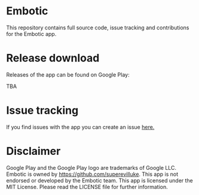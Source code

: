 # Embotic
This repository contains full source code, issue tracking and contributions for the Embotic app.

# Release download
Releases of the app can be found on Google Play:

TBA

# Issue tracking
If you find issues with the app you can create an issue [here.](https://github.com/sam065819/EmboticApp/issues) 

# Disclaimer
Google Play and the Google Play logo are trademarks of Google LLC. Embotic is owned by https://github.com/superevilluke. This app is not endorsed or developed by the Embotic team. This app is licensed under the MIT License. Please read the LICENSE file for further information.
